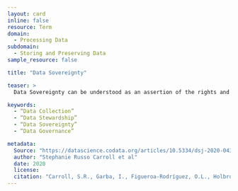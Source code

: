 ```yaml
---
layout: card
inline: false
resource: Term
domain:
  - Processing Data
subdomain:
  - Storing and Preserving Data
sample_resource: false

title: "Data Sovereignty"

teaser: >
  Data Sovereignty can be understood as an assertion of the rights and interests of Indigenous Peoples in relation to data that is collected, stored, processed, and published about them, their territories, and their ways of life.

keywords:
  - “Data Collection”
  - “Data Stewardship”
  - “Data Sovereignty”
  - “Data Governance”

metadata:
  Source: "https://datascience.codata.org/articles/10.5334/dsj-2020-043"
  author: "Stephanie Russo Carroll et al"
  date: 2020
  license: 
  citation: "Carroll, S.R., Garba, I., Figueroa-Rodríguez, O.L., Holbrook, J., Lovett, R., Materechera, S., Parsons, M., Raseroka, K., Rodriguez-Lonebear, D., Rowe, R., Sara, R., Walker, J.D., Anderson, J. and Hudson, M. (2020) ‘The CARE Principles for Indigenous Data Governance’, Data Science Journal, 19(1), p. 43." 
---
```

